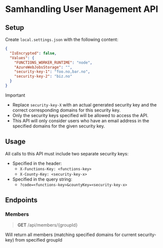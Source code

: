 # Samhandling User Management API

## Setup

Create `local.settings.json` with the following content:
```json
{
  "IsEncrypted": false,
  "Values": {
    "FUNCTIONS_WORKER_RUNTIME": "node",
    "AzureWebJobsStorage": "",
    "security-key-1": "foo.no,bar.no",
    "security-key-2": "biz.no"
  }
}
```

> [!IMPORTANT]
> - Replace `security-key-X` with an actual generated security key and the correct corresponding domains for this security key.<br />
> - Only the security keys specified will be allowed to access the API.<br />
> - This API will only consider users who have an email address in the specified domains for the given security key.

## Usage

All calls to this API must include two separate security keys:
- Specified in the header:
  - `X-Functions-Key: <functions-key>`
  - `X-County-Key: <security-key-x>`
- Specified in the query string:
  - `?code=<functions-key>&countyKey=<security-key-x>`

## Endpoints

### Members

> **GET** /api/members/{groupId}

Will return all members (matching specified domains for current security-key) from specified groupId